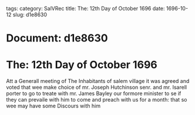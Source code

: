 tags: 
category: SalVRec
title: The: 12th Day of October 1696
date: 1696-10-12
slug: d1e8630




# Document: d1e8630


# The: 12th Day of October 1696

Att a Generall meeting of The Inhabitants of salem village it was agreed and voted that wee make choice of mr. Joseph Hutchinson senr. and mr. Isarell porter to go to treate with mr. James Bayley our formore minister to se if they can prevaile with him to come and preach with us for a month: that so wee may have some Discours with him
